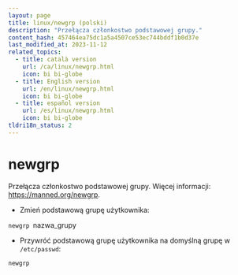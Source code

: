 ```yaml
---
layout: page
title: linux/newgrp (polski)
description: "Przełącza członkostwo podstawowej grupy."
content_hash: 457464ea75dc1a5a4507ce53ec744bddf1b0d37e
last_modified_at: 2023-11-12
related_topics:
  - title: català version
    url: /ca/linux/newgrp.html
    icon: bi bi-globe
  - title: English version
    url: /en/linux/newgrp.html
    icon: bi bi-globe
  - title: español version
    url: /es/linux/newgrp.html
    icon: bi bi-globe
tldri18n_status: 2
---
```

# newgrp

Przełącza członkostwo podstawowej grupy.
Więcej informacji: <https://manned.org/newgrp>.

- Zmień podstawową grupę użytkownika:

`newgrp `<span class="tldr-var badge badge-pill bg-dark-lm bg-white-dm text-white-lm text-dark-dm font-weight-bold">nazwa_grupy</span>

- Przywróć podstawową grupę użytkownika na domyślną grupę w `/etc/passwd`:

`newgrp`
